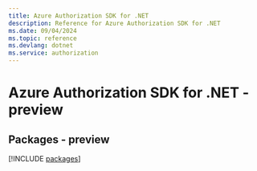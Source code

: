 ```yaml
---
title: Azure Authorization SDK for .NET
description: Reference for Azure Authorization SDK for .NET
ms.date: 09/04/2024
ms.topic: reference
ms.devlang: dotnet
ms.service: authorization
---
```

# Azure Authorization SDK for .NET - preview
## Packages - preview
[!INCLUDE [packages](authorization-index.md)]